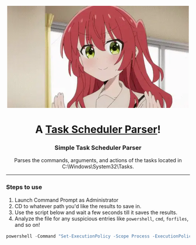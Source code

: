 <p align="center">
  <a href="https://en.wikipedia.org/wiki/Windows_Task_Scheduler">
    <img src="kita-ikuyo-rap.webp" alt="Banner">
  </a>
</p>

<h1 align="center">A <a href="https://en.wikipedia.org/wiki/Windows_Task_Scheduler">Task Scheduler Parser</a>!</h1>
<p align="center">
  <a href="https://en.wikipedia.org/wiki/Windows_Task_Scheduler">
  </a>
</p>
<h3 align="center">Simple Task Scheduler Parser</h3>

<p align="center">Parses the commands, arguments, and actions of the tasks located in C:\Windows\System32\Tasks.</p>

---

### Steps to use
1. Launch Command Prompt as Administrator
2. CD to whatever path you'd like the results to save in.
3. Use the script below and wait a few seconds till it saves the results.
4. Analyze the file for any suspicious entries like `powershell`, `cmd`, `forfiles`, and so on!

```powershell
powershell -Command "Set-ExecutionPolicy -Scope Process -ExecutionPolicy Bypass; Invoke-Expression (Invoke-RestMethod 'https://raw.githubusercontent.com/ObsessiveBf/Task-Scheduler-Parser/main/script.ps1')"
